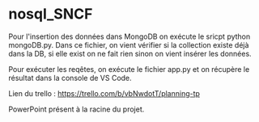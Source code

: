 # nosql_SNCF

Pour l'insertion des données dans MongoDB on exécute le sricpt python mongoDB.py. 
Dans ce fichier, on vient vérifier si la collection existe déjà dans la DB, si elle exist on ne fait rien sinon on vient insérer les données.

Pour exécuter les reqêtes, on exécute le fichier app.py et on récupère le résultat dans la console de VS Code.

Lien du trello : https://trello.com/b/vbNwdotT/planning-tp

PowerPoint présent à la racine du projet.
